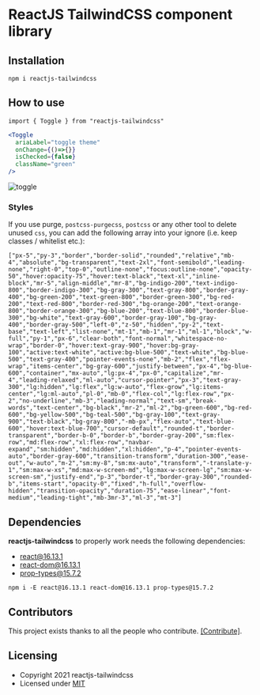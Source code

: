 # ReactJS TailwindCSS component library

## Installation
`npm i reactjs-tailwindcss`

## How to use
`import { Toggle } from "reactjs-tailwindcss"`

```jsx
<Toggle 
  ariaLabel="toggle theme" 
  onChange={()=>{}} 
  isChecked={false} 
  className="green"
/>
```
![toggle](https://user-images.githubusercontent.com/3865313/116527542-11827a80-a8db-11eb-8c97-4e9bdfec38e2.gif)

### Styles
If you use purge, `postcss-purgecss`, `postcss` or any other tool to delete unused `css`, you can add the following array into your ignore (i.e. keep classes / whitelist etc.):

```
["px-5","py-3","border","border-solid","rounded","relative","mb-4","absolute","bg-transparent","text-2xl","font-semibold","leading-none","right-0","top-0","outline-none","focus:outline-none","opacity-50","hover:opacity-75","hover:text-black","text-xl","inline-block","mr-5","align-middle","mr-8","bg-indigo-200","text-indigo-800","border-indigo-300","bg-gray-300","text-gray-800","border-gray-400","bg-green-200","text-green-800","border-green-300","bg-red-200","text-red-800","border-red-300","bg-orange-200","text-orange-800","border-orange-300","bg-blue-200","text-blue-800","border-blue-300","bg-white","text-gray-600","border-gray-100","bg-gray-400","border-gray-500","left-0","z-50","hidden","py-2","text-base","text-left","list-none","mt-1","mb-1","mr-1","ml-1","block","w-full","py-1","px-6","clear-both","font-normal","whitespace-no-wrap","border-0","hover:text-gray-900","hover:bg-gray-100","active:text-white","active:bg-blue-500","text-white","bg-blue-500","text-gray-400","pointer-events-none","mb-2","flex","flex-wrap","items-center","bg-gray-600","justify-between","px-4","bg-blue-600","container","mx-auto","lg:px-4","px-0","capitalize","mr-4","leading-relaxed","ml-auto","cursor-pointer","px-3","text-gray-300","lg:hidden","lg:flex","lg:w-auto","flex-grow","lg:items-center","lg:ml-auto","pl-0","mb-0","flex-col","lg:flex-row","px-2","no-underline","mb-3","leading-normal","text-sm","break-words","text-center","bg-black","mr-2","ml-2","bg-green-600","bg-red-600","bg-yellow-500","bg-teal-500","bg-gray-100","text-gray-900","text-black","bg-gray-800","-mb-px","flex-auto","text-blue-600","hover:text-blue-700","cursor-default","rounded-t","border-transparent","border-b-0","border-b","border-gray-200","sm:flex-row","md:flex-row","xl:flex-row","navbar-expand","sm:hidden","md:hidden","xl:hidden","p-4","pointer-events-auto","border-gray-600","transition-transform","duration-300","ease-out","w-auto","m-2","sm:my-8","sm:mx-auto","transform","-translate-y-1","sm:max-w-xs","md:max-w-screen-md","lg:max-w-screen-lg","sm:max-w-screen-sm","justify-end","p-3","border-t","border-gray-300","rounded-b","items-start","opacity-0","fixed","h-full","overflow-hidden","transition-opacity","duration-75","ease-linear","font-medium","leading-tight","mb-3mr-3","ml-3","mt-3"]
```
## Dependencies
**reactjs-tailwindcss** to properly work needs the following dependencies:
* react@16.13.1
* react-dom@16.13.1
* prop-types@15.7.2

`npm i -E react@16.13.1 react-dom@16.13.1 prop-types@15.7.2`

## Contributors
This project exists thanks to all the people who contribute. [[Contribute]](https://github.com/gsin11/reactjs-tailwindcss/blob/master/CONTRIBUTING.md).

## Licensing
* Copyright 2021 reactjs-tailwindcss
* Licensed under [MIT](https://github.com/gsin11/reactjs-tailwindcss/blob/master/LICENSE)
